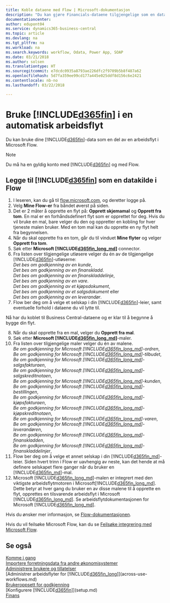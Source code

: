 ```yaml
---
title: Koble dataene med Flow | Microsoft-dokumentasjon
description: "Du kan gjøre Financials-dataene tilgjengelige som en datakilde og angi en OData-URL-adresse til webtjenestene dine for å utvikle automatisk arbeidsflyt."
documentationcenter: 
author: edupont04
ms.service: dynamics365-business-central
ms.topic: article
ms.devlang: na
ms.tgt_pltfrm: na
ms.workload: na
ms.search.keywords: workflow, Odata, Power App, SOAP
ms.date: 03/21/2018
ms.author: solsen
ms.translationtype: HT
ms.sourcegitcommit: e7dcdc0935a8793ae226dfc2f9709b5b8f487a62
ms.openlocfilehash: 5d7fa359ee99cd177a445e025ddf8d156c6e2421
ms.contentlocale: nb-no
ms.lasthandoff: 03/22/2018

---
```

# <a name="using-included365finincludesd365finmdmd-in-an-automated-workflow"></a>Bruke [!INCLUDE[d365fin](includes/d365fin_md.md)] i en automatisk arbeidsflyt
Du kan bruke dine [!INCLUDE[d365fin](includes/d365fin_md.md)]-data som en del av en arbeidsflyt i Microsoft Flow.  

> [!NOTE]  
>   Du må ha en gyldig konto med [!INCLUDE[d365fin](includes/d365fin_md.md)] og med Flow.  

## <a name="to-add-included365finincludesd365finmdmd-as-a-data-source-in-flow"></a>Legge til [!INCLUDE[d365fin](includes/d365fin_md.md)] som en datakilde i Flow
1. I leseren, kan du gå til [flow.microsoft.com](https://flow.microsoft.com/en-us/), og deretter logge på.
2. Velg **Mine Flow-er** fra båndet øverst på siden.
3. Det er 2 måter å opprette en flyt på: **Opprett skjemamal** og **Opprett fra tom**. En mal er en forhåndsdefinert flyt som er opprettet for deg.  Hvis du vil bruke en mal, bare velger du den og oppretter en kobling for hver tjeneste malen bruker. Med en tom mal kan du opprette en ny flyt helt fra begynnelsen. 
4. Når du skal opprette fra en tom, går du til vinduet **Mine flyter** og velger **Opprett fra tom**.
5. Søk etter **Microsoft [!INCLUDE[d365fin_long_md](includes/d365fin_long_md.md)]** connector.
6. Fra listen over tilgjengelige utløsere velger du én av de tilgjengelige [!INCLUDE[d365fin](includes/d365fin_md.md)]-utløserne:  
    *Det bes om godkjenning av en kunde*,  
    *Det bes om godkjenning av en finanskladd*.  
    *Det bes om godkjenning av en finanskladdelinje*,  
    *Det bes om godkjenning av en vare*.  
    *Det bes om godkjenning av et kjøpsdokument*,  
    *Det bes om godkjenning av et salgsdokument* eller  
    *Det bes om godkjenning av en leverandør*.
7. Flow ber deg om å velge et selskap i din [!INCLUDE[d365fin](includes/d365fin_md.md)]-leier, samt eventuelle forhold i dataene du vil lytte til. 

Nå har du koblet til Business Central-dataene og er klar til å begynne å bygge din flyt. 

8. Når du skal opprette fra en mal, velger du **Opprett fra mal**.
9. Søk etter **Microsoft [!INCLUDE[d365fin_long_md](includes/d365fin_long_md.md)]**-maler. 
10. Fra listen over tilgjengelige maler velger du én av malene.  
    *Be om godkjenning for Microsoft [!INCLUDE[d365fin_long_md](includes/d365fin_long_md.md)]-ordren*,  
    *Be om godkjenning for Microsoft [!INCLUDE[d365fin_long_md](includes/d365fin_long_md.md)]-tilbudet*,  
    *Be om godkjenning for Microsoft [!INCLUDE[d365fin_long_md](includes/d365fin_long_md.md)]-salgsfakturaen*,  
    *Be om godkjenning for Microsoft [!INCLUDE[d365fin_long_md](includes/d365fin_long_md.md)]-salgskreditnotaen*,  
    *Be om godkjenning for Microsoft [!INCLUDE[d365fin_long_md](includes/d365fin_long_md.md)]-kunden*,  
    *Be om godkjenning for Microsoft [!INCLUDE[d365fin_long_md](includes/d365fin_long_md.md)]-bestillingen*,  
    *Be om godkjenning for Microsoft [!INCLUDE[d365fin_long_md](includes/d365fin_long_md.md)]-kjøpsfakturaen*,  
    *Be om godkjenning for Microsoft [!INCLUDE[d365fin_long_md](includes/d365fin_long_md.md)]-kjøpskreditnotaen*,  
    *Be om godkjenning for Microsoft [!INCLUDE[d365fin_long_md](includes/d365fin_long_md.md)]-varen*,  
    *Be om godkjenning for Microsoft [!INCLUDE[d365fin_long_md](includes/d365fin_long_md.md)]-leverandøren*,  
    *Be om godkjenning for Microsoft [!INCLUDE[d365fin_long_md](includes/d365fin_long_md.md)]-finanskladden*,  
    *Be om godkjenning for Microsoft [!INCLUDE[d365fin_long_md](includes/d365fin_long_md.md)]-finanskladdelinjer*,  
11. Flow ber deg om å velge et annet selskap i din [!INCLUDE[d365fin_md](includes/d365fin_md.md)]-leier. Siden hvert trinn i Flow er uavhengig av neste, kan det hende at må definere selskapet flere ganger når du bruker en [!INCLUDE[d365fin_md](includes/d365fin_md.md)]-mal.
12. Microsoft [!INCLUDE[d365fin_long_md](includes/d365fin_long_md.md)]-malen er integrert med den viktigste arbeidsflytmotoren i Microsoft[!INCLUDE[d365fin_long_md](includes/d365fin_long_md.md)]. Dette betyr at hver gang du bruker en av disse malene til å opprette en flyt, opprettes en tilsvarende arbeidsflyt i Microsoft [!INCLUDE[d365fin_long_md](includes/d365fin_long_md.md)].  Se arbeidsflytdokumentasjonen for Microsoft [!INCLUDE[d365fin_long_md](includes/d365fin_long_md.md)].

Hvis du ønsker mer informasjon, se [Flow-dokumentasjonen](https://docs.microsoft.com/en-us/flow/getting-started).

Hvis du vil feilsøke Microsoft Flow, kan du se [Feilsøke integrering med Microsoft Flow](across-troubleshooting-how-use-financials-data-source-flow.md).

## <a name="see-also"></a>Se også
[Komme i gang](product-get-started.md)  
[Importere forretningsdata fra andre økonomisystemer](upload-data.md)  
[Administrere brukere og tillatelser](ui-how-users-permissions.md)   
[Administrer arbeidsflyter for [!INCLUDE[d365fin_long](includes/d365fin_long_md.md)]](across-use-workflows.md)  
[Brukeroppsett for godkjenning](across-how-to-set-up-approval-users.md)  
[Konfigurere [!INCLUDE[d365fin](includes/d365fin_md.md)]](setup.md)  
[Finans](finance.md)  

